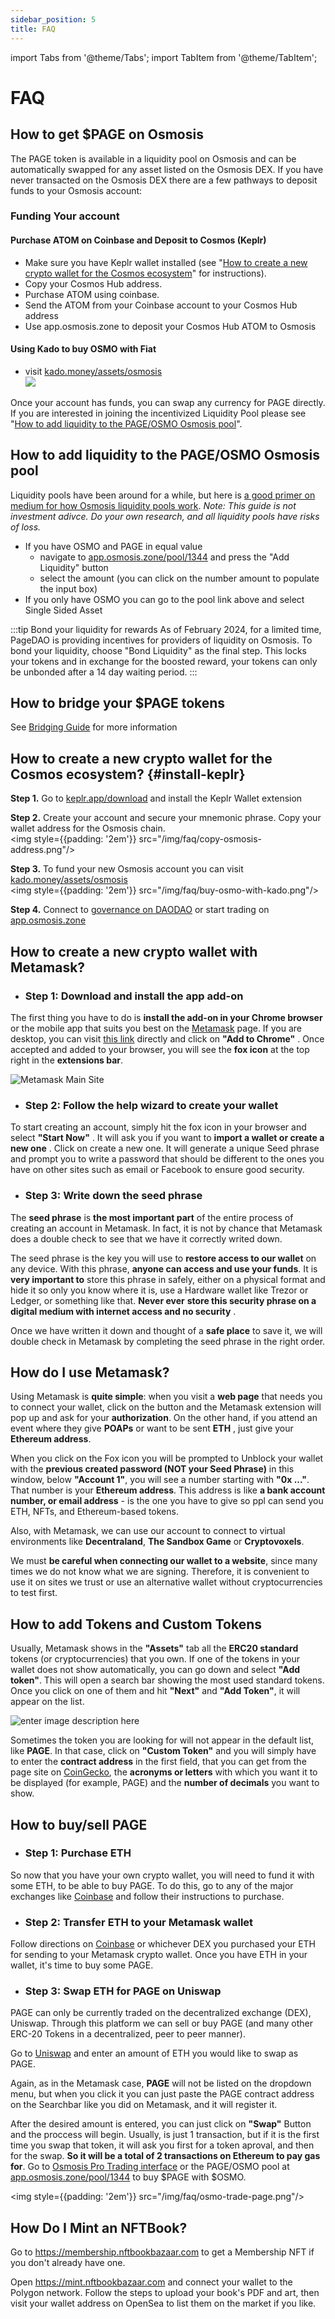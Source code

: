 ```yaml
---
sidebar_position: 5
title: FAQ
---
```

import Tabs from '@theme/Tabs';
import TabItem from '@theme/TabItem';

# FAQ

## How to get $PAGE on Osmosis

The PAGE token is available in a liquidity pool on Osmosis and can be automatically swapped for any asset listed on the Osmosis DEX. If you have never transacted on the Osmosis DEX there are a few pathways to deposit funds to your Osmosis account: 

### Funding Your account
<Tabs>
    <TabItem value="coinbase" label="Using Coinbase">
        <summary><h4>Purchase ATOM on Coinbase and Deposit to Cosmos (Keplr)</h4></summary>
        <ul>
            <li>Make sure you have Keplr wallet installed (see "<a href="#install-keplr">How to create a new crypto wallet for the Cosmos ecosystem</a>" for instructions).</li>
            <li>Copy your Cosmos Hub address.</li>
            <li>Purchase ATOM using coinbase.</li>
            <li>Send the ATOM from your Coinbase account to your Cosmos Hub address</li>
            <li>Use app.osmosis.zone to deposit your Cosmos Hub ATOM to Osmosis</li> 
        </ul>
    </TabItem>
    <TabItem value="kado" label="Using Kado">
        <summary><h4>Using Kado to buy OSMO with Fiat   </h4></summary>
        <ul>
            <li>visit <a href="https://www.kado.money/assets/osmosis">kado.money/assets/osmosis</a><br/><img style={{padding: '2em'}} src="/img/faq/buy-osmo-with-kado.png"/></li>
        </ul>
    </TabItem>
</Tabs> 
Once your account has funds, you can swap any currency for PAGE directly. If you are interested in joining the incentivized Liquidity Pool please see "<a href="#add-liquidity">How to add liquidity to the PAGE/OSMO Osmosis pool</a>".

## How to add liquidity to the PAGE/OSMO Osmosis pool
Liquidity pools have been around for a while, but here is <a href="https://medium.com/osmosis/osmosis-liquidity-mining-101-2fa58d0e9d4d#:~:text=distributed%20on%20Osmosis.-,Liquidity%20Providing,-Providing%20liquidity%20(called">a good primer on medium for how Osmosis liquidity pools work</a>. <i>Note: This guide is not investment adivce. Do your own research, and all liquidity pools have risks of loss.</i>

- If you have OSMO and PAGE in equal value
  - navigate to <a href="https://app.osmosis.zone/pool/1344">app.osmosis.zone/pool/1344</a> and press the "Add Liquidity" button
  - select the amount (you can click on the number amount to populate the input box)
- If you only have OSMO you can go to the pool link above and select Single Sided Asset

:::tip Bond your liquidity for rewards
  As of February 2024, for a limited time, PageDAO is providing incentives for providers of liquidity on Osmosis. To bond your liquidity, choose "Bond Liquidity" as the final step. This locks your tokens and in exchange for the boosted reward, your tokens can only be unbonded after a 14 day waiting period. 
:::
 

## How to bridge your $PAGE tokens

See <a href="./bridge">Bridging Guide</a> for more information

## How to create a new crypto wallet for the Cosmos ecosystem? {#install-keplr}

<b>Step 1.</b> Go to <a href="https://www.keplr.app/download">keplr.app/download</a> and install the Keplr Wallet extension<br/>

<b>Step 2.</b> Create your account and secure your mnemonic phrase. Copy your wallet address for the Osmosis chain.<br/><img style={{padding: '2em'}} src="/img/faq/copy-osmosis-address.png"/><br/>

<b>Step 3.</b> To fund your new Osmosis account you can visit <a href="https://www.kado.money/assets/osmosis">kado.money/assets/osmosis</a><br/><img style={{padding: '2em'}} src="/img/faq/buy-osmo-with-kado.png"/><br/>

<b>Step 4.</b> Connect to <a href="https://daodao.zone/dao/osmo1a40j922z0kwqhw2nn0nx66ycyk88vyzcs73fyjrd092cjgyvyjksrd8dp7/home">governance on DAODAO</a> or start trading on <a href="https://app.osmosis.zone">app.osmosis.zone</a><br/>

## How to create a new crypto wallet with Metamask?

- ### Step 1: Download and install the app add-on
The first thing you have to do is **install the add-on in your Chrome browser** or the mobile app that suits you best on the [Metamask](https://metamask.io/download.html) page. If you are desktop, you can visit [this link](https://chrome.google.com/webstore/detail/metamask/nkbihfbeogaeaoehlefnkodbefgpgknn) directly and click on **"Add to Chrome"** . Once accepted and added to your browser, you will see the **fox icon** at the top right in the **extensions bar**.

![Metamask Main Site](https://static.wixstatic.com/media/f24844_887fb772f5434b5b899a81d6d97e598f~mv2.png/v1/fill/w_554,h_393,al_c,q_95/f24844_887fb772f5434b5b899a81d6d97e598f~mv2.webp)

- ### Step 2: Follow the help wizard to create your wallet
To start creating an account, simply hit the fox icon in your browser and select **"Start Now"** . It will ask you if you want to **import a wallet or create a new one** . Click on create a new one. It will generate a unique Seed phrase and prompt you to write a password that should be different to the ones you have on other sites such as email or Facebook to ensure good security. 

- ### Step 3: Write down the seed phrase
The **seed phrase** is **the most important part** of the entire process of creating an account in Metamask. In fact, it is not by chance that Metamask does a double check to see that we have it correctly writed down. 

The seed phrase is the key you will use to **restore access to our wallet** on any device. With this phrase, **anyone can access and use your funds**. It is **very important to** store this phrase in safely, either on a physical format and hide it so only you know where it is, use a Hardware wallet like Trezor or Ledger, or something like that. **Never  ever** **store this security phrase on a digital medium with internet access and no security** .

Once we have written it down and thought of a **safe place** to save it, we will double check in Metamask by completing the seed phrase in the right order.

## How do I use Metamask?
Using Metamask is **quite simple**: when you visit a **web page** that needs you to connect your wallet, click on the button and the Metamask extension will pop up and ask for your **authorization**. On the other hand, if you attend an event where they give **POAPs** or want to be sent **ETH** , just give your **Ethereum address**. 

When you click on the Fox icon you will be prompted to Unblock your wallet with the **previous created password (NOT your Seed Phrase)** in this window, below **"Account 1"**, you will see a number starting with **"0x ..."**. That number is your **Ethereum address**. This address is like **a bank account number, or email address** - is the one you have to give so ppl can send you ETH, NFTs, and Ethereum-based tokens.

Also, with Metamask, we can use our account to connect to virtual environments like **Decentraland**, **The Sandbox Game** or **Cryptovoxels**.

We must **be careful when connecting our wallet to a website**, since many times we do not know what we are signing. Therefore, it is convenient to use it on sites we trust or use an alternative wallet without cryptocurrencies to test first.

## How to add Tokens and Custom Tokens
Usually, Metamask shows in the **"Assets"** tab all the **ERC20 standard** tokens (or cryptocurrencies) that you own. If one of the tokens in your wallet does not show automatically, you can go down and select **"Add token"**. This will open a search bar showing the most used standard tokens. Once you click on one of them and hit **"Next"** and **"Add Token"**, it will appear on the list.

![enter image description here](https://static.wixstatic.com/media/f24844_464105d2d4274a78b38e4421466409c6~mv2.png/v1/fill/w_207,h_345,al_c,q_95/f24844_464105d2d4274a78b38e4421466409c6~mv2.webp)

Sometimes the token you are looking for will not appear in the default list, like **PAGE**. In that case, click on **"Custom Token"** and you will simply have to enter the **contract address** in the first field, that you can get from the page site on [CoinGecko](https://www.coingecko.com/en/coins/page), the **acronyms or letters** with which you want it to be displayed (for example, PAGE) and the **number of decimals** you want to show.

## How to buy/sell PAGE

<Tabs>
<TabItem value="ethereum-swap" label="On Ethereum">

- ### Step 1: Purchase ETH
So now that you have your own crypto wallet, you will need to fund it with some ETH, to be able to buy PAGE. To do this, go to any of the major exchanges like [Coinbase](https://www.coinbase.com/) and follow their instructions to purchase.
- ### Step 2: Transfer ETH to your Metamask wallet
Follow directions on [Coinbase](https://www.coinbase.com/learn/tips-and-tutorials/how-to-send-crypto) or whichever DEX you purchased your ETH for sending to your Metamask crypto wallet. Once you have ETH in your wallet, it's time to buy some PAGE.

- ### Step 3: Swap ETH for PAGE on Uniswap

PAGE can only be currently traded on the decentralized exchange (DEX), Uniswap. Through this platform we can sell or buy PAGE (and many other ERC-20 Tokens in a decentralized, peer to peer manner). 

Go to [Uniswap](https://bit.ly/swap-page) and enter an amount of ETH you would like to swap as PAGE. 

Again, as in the Metamask case, **PAGE** will not be listed on the dropdown menu, but when you click it you can just paste the PAGE contract address on the Searchbar like you did on Metamask, and it will register it.

After the desired amount is entered, you can just click on **"Swap"** Button and the proccess will begin. Usually, is just 1 transaction, but if it is the first time you swap that token, it will ask you first for a token aproval, and then for the swap. **So it will be a total of 2 transactions on Ethereum to pay gas for**.
</TabItem>
<TabItem value="osmosis-swap" label="On Osmosis">
Go to <a href="https://pro.osmosis.zone/osmosis/trade/protrade?from=uosmo&to=ibc%2F23A62409E4AD8133116C249B1FA38EED30E500A115D7B153109462CD82C1CD99&market=Osmosis">Osmosis Pro Trading interface</a> or the PAGE/OSMO pool at <a href="https://app.osmosis.zone/pool/1344">app.osmosis.zone/pool/1344</a> to buy $PAGE with $OSMO.

<img style={{padding: '2em'}} src="/img/faq/osmo-trade-page.png"/><br/>
</TabItem>
</Tabs>

## **How Do I Mint an NFTBook?**

Go to https://membership.nftbookbazaar.com to get a Membership NFT if you don't already have one.

Open https://mint.nftbookbazaar.com and connect your wallet to the Polygon network. Follow the steps to upload your book's PDF and art, then visit your wallet address on OpenSea to list them on the market if you like.
